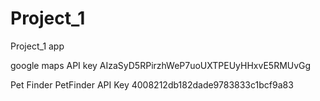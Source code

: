 # Project_1
Project_1 app


google maps API key
AIzaSyD5RPirzhWeP7uoUXTPEUyHHxvE5RMUvGg

Pet Finder
PetFinder API Key 4008212db182dade9783833c1bcf9a83